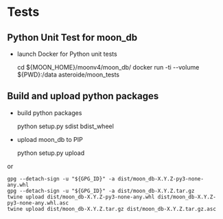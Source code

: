 # Tests

## Python Unit Test for moon_db

- launch Docker for Python unit tests


    cd ${MOON_HOME}/moonv4/moon_db/
    docker run -ti --volume ${PWD}:/data asteroide/moon_tests


## Build and upload python packages

- build python packages


    python setup.py sdist bdist_wheel


- upload moon_db to PIP
    
    
    python setup.py upload


or 


    gpg --detach-sign -u "${GPG_ID}" -a dist/moon_db-X.Y.Z-py3-none-any.whl
    gpg --detach-sign -u "${GPG_ID}" -a dist/moon_db-X.Y.Z.tar.gz
    twine upload dist/moon_db-X.Y.Z-py3-none-any.whl dist/moon_db-X.Y.Z-py3-none-any.whl.asc
    twine upload dist/moon_db-X.Y.Z.tar.gz dist/moon_db-X.Y.Z.tar.gz.asc



